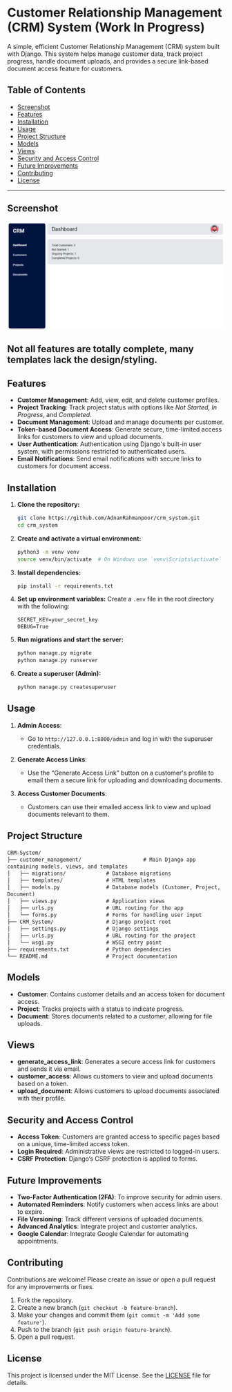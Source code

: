 # Customer Relationship Management (CRM) System (Work In Progress)

A simple, efficient Customer Relationship Management (CRM) system built with Django. This system helps manage customer data, track project progress, handle document uploads, and provides a secure link-based document access feature for customers.

## Table of Contents
- [Screenshot](#screenshot)
- [Features](#features)
- [Installation](#installation)
- [Usage](#usage)
- [Project Structure](#project-structure)
- [Models](#models)
- [Views](#views)
- [Security and Access Control](#security-and-access-control)
- [Future Improvements](#future-improvements)
- [Contributing](#contributing)
- [License](#license)

---

## Screenshot

![Dashboard](dashboard.png)

## Not all features are totally complete, many templates lack the design/styling.

## Features
- **Customer Management**: Add, view, edit, and delete customer profiles.
- **Project Tracking**: Track project status with options like *Not Started*, *In Progress*, and *Completed*.
- **Document Management**: Upload and manage documents per customer.
- **Token-based Document Access**: Generate secure, time-limited access links for customers to view and upload documents.
- **User Authentication**: Authentication using Django's built-in user system, with permissions restricted to authenticated users.
- **Email Notifications**: Send email notifications with secure links to customers for document access.

## Installation

1. **Clone the repository:**
   ```bash
   git clone https://github.com/AdnanRahmanpoor/crm_system.git
   cd crm_system
   ```

2. **Create and activate a virtual environment:**
   ```bash
   python3 -m venv venv
   source venv/bin/activate  # On Windows use `venv\Scripts\activate`
   ```

3. **Install dependencies:**
   ```bash
   pip install -r requirements.txt
   ```

4. **Set up environment variables:**
   Create a `.env` file in the root directory with the following:
   ```
   SECRET_KEY=your_secret_key
   DEBUG=True
   
   ```

5. **Run migrations and start the server:**
   ```bash
   python manage.py migrate
   python manage.py runserver
   ```

6. **Create a superuser (Admin):**
   ```bash
   python manage.py createsuperuser
   ```

## Usage

1. **Admin Access**: 
   - Go to `http://127.0.0.1:8000/admin` and log in with the superuser credentials.

2. **Generate Access Links**: 
   - Use the “Generate Access Link” button on a customer's profile to email them a secure link for uploading and downloading documents.

3. **Access Customer Documents**:
   - Customers can use their emailed access link to view and upload documents relevant to them.

## Project Structure

```
CRM-System/
├── customer_management/                    # Main Django app containing models, views, and templates
│   ├── migrations/             # Database migrations
│   ├── templates/              # HTML templates
│   ├── models.py               # Database models (Customer, Project, Document)
│   ├── views.py                # Application views
│   ├── urls.py                 # URL routing for the app
│   └── forms.py                # Forms for handling user input
├── CRM_System/                 # Django project root
│   ├── settings.py             # Django settings
│   ├── urls.py                 # URL routing for the project
│   └── wsgi.py                 # WSGI entry point
├── requirements.txt            # Python dependencies
└── README.md                   # Project documentation
```

## Models

- **Customer**: Contains customer details and an access token for document access.
- **Project**: Tracks projects with a status to indicate progress.
- **Document**: Stores documents related to a customer, allowing for file uploads.

## Views

- **generate_access_link**: Generates a secure access link for customers and sends it via email.
- **customer_access**: Allows customers to view and upload documents based on a token.
- **upload_document**: Allows customers to upload documents associated with their profile.

## Security and Access Control

- **Access Token**: Customers are granted access to specific pages based on a unique, time-limited access token.
- **Login Required**: Administrative views are restricted to logged-in users.
- **CSRF Protection**: Django’s CSRF protection is applied to forms.

## Future Improvements
- **Two-Factor Authentication (2FA)**: To improve security for admin users.
- **Automated Reminders**: Notify customers when access links are about to expire.
- **File Versioning**: Track different versions of uploaded documents.
- **Advanced Analytics**: Integrate project and customer analytics.
- **Google Calendar**: Integrate Google Calendar for automating appointments.

## Contributing

Contributions are welcome! Please create an issue or open a pull request for any improvements or fixes.

1. Fork the repository.
2. Create a new branch (`git checkout -b feature-branch`).
3. Make your changes and commit them (`git commit -m 'Add some feature'`).
4. Push to the branch (`git push origin feature-branch`).
5. Open a pull request.

## License

This project is licensed under the MIT License. See the [LICENSE](LICENSE) file for details.
